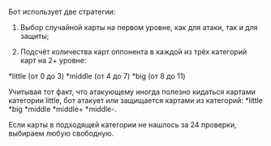 Бот использует две стратегии: 

1. Выбор случайной карты на первом уровне, как для атаки, так и для защиты;

2. Подсчёт количества карт оппонента в каждой из трёх категорий карт на 2+ уровне:

*little (от 0 до 3)
*middle (от 4 до 7)
*big (от 8 до 11)

Учитывая тот факт, что атакующему иногда полезно кидаться картами категории little, бот атакует или защищается картами из категорий: 
*little 
*big 
*middle 
*middle+ 
*middle-.

Если карты в подходящей категории не нашлось за 24 проверки, выбираем любую свободную.
